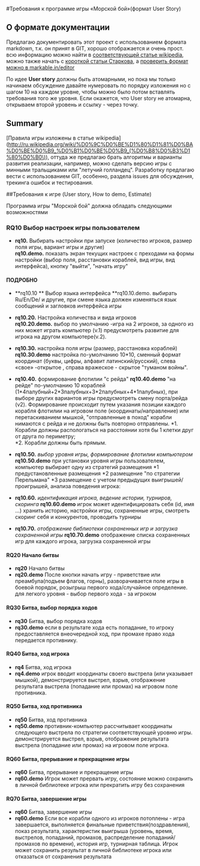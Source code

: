 #Требования к программе игры «Морской бой»(формат User Story)
## О формате документации
Предлагаю документировать этот проект с использованием формата markdown, т.к. он принят в GIT, хорошо отображается и очень прост. всю информацию можно найти в [соответствующей статье wikipedia](http://ru.wikipedia.org/wiki/Markdown), можно также начать с [короткой статьи Старкова](http://vstarkov.ru/markdown-basics/), а [проверить формат можно в markable.in/editor](http://markable.in/editor/)

По идее **User story** должны быть атомарными, но пока мы только начинаем обсуждение давайте нумеровать по порядку изложения но с шагом 10 на каждом уровне, чтобы можно было потом вставлять требования того же уровня. Если окажется, что User story не атомарна, открываем второй уровень и ссылку - через точку.


## Summary
[Правила игры изложены в  статье wikipedia](http://ru.wikipedia.org/wiki/%D0%9C%D0%BE%D1%80%D1%81%D0%BA%D0%BE%D0%B9_%D0%B1%D0%BE%D0%B9_(%D0%B8%D0%B3%D1%80%D0%B0\)), оттуда же предлагаю брать алгоритмы и варианты развития реализации, например, можно сделать версию игры с минными тральщиками или "летучий голландец".
Разработку предлагаю вести с использованием GIT, особенно, раздела issues для обсуждения, трекинга ошибок и тестирования.


##Требования к игре (User story, How to demo, Estimate)

Программа игры "Морской бой" должна обладать следующими возможностями 
### RQ10 Выбор настроек игры пользователем

* **rq10.** Выбирать настройки при запуске (количество игроков, размер поля игры, вариант игры и другие)  
**rq10.demo.** показать экран текущих настроек с преходами на формы настройки (выбор поля, расстановки кораблей, вид игры, вид интерфейса), кнопку "выйти", "начать игру" 


#### ПОДРОБНО

* **rq10.10 ** Выбор языка интерфейса
  **rq10.10.demo. выбирать Ru/En/De/ и другие, при смене языка должен изменяться язык сообщений и загловков интерфейса игры 
* **rq10.20.** Настройка количества и вида игроков  
  **rq10.20.demo.** выбор по умолчанию -игра на 2 игроков, за одного из них может играть компьютер (v.1) предусмотреть развитие для игрока на другом компьютере(v.2).
* **rq10.30.** настройка поля игры (размер, расстановка кораблей)
 **rq10.30.demo** настройка по-умолчанию 10*10, сменный формат координат (буквы, цифры, алфавит латинский/русский), слева «свое» -открытое , справа вражеское - скрытое "туманом войны". 
* **rq10.40.**  формирование флотилии "с рейда"
  **rq10.40.demo** "на рейде" по-умолчанию 10 кораблей (1\*4палубный+2\*3палубных+3\*2палубных+4\*1палубных), при выборе других вариантов игры предусмотреть смену порта/рейда (v2). Формирование происходит путем указания позиции каждого корабля флотилии на игровом поле (координаты/направление) или перетаскиванием мышкой, "отправленные в поход" корабли нимаются с рейда и не должны быть повторно отправлены. 
*1.	Корабли должны распологаться на расстоянии хотя бы 1 клетки друг от друга по периметру;  
*2.	Корабли должны быть прямым.  

* **rq10.50.** *выбор уровня игры, формирование флотилии компьютером*
**rq10.50.demo** при установки уровня игры пользователем, компьютер выбирает одну из стратегий размещения 
*1 предустановленные размещения
*2 размещение "по стратегии Перельмана"
*3 размещение с учетом предыдущих выигрышей/проигрышей, анализа поведения игрока:

* **rq10.60.** *идентификация игрока, ведение истории, турниров, скоринга*
**rq10.60.demo** игрок может идентифицировать себя (id, имя ...) хранить историю, настройки игры, сохраненные игры, смотреть скоринг себя и конкурентов, проводить турниры

* **rq10.70.** *отображение библиотеки сохраненных игр и загрузка сохраненной игры*
 **rq10.70.demo** отображение списка сохраненных игр для каждого игрока, загрузка сохраненной игры

#### RQ20 Начало битвы

* **rq20** Начало битвы 
* **rq20.demo** После кнопки начать игру - приветствие или преамбула(подъем флагов, горны), разворачивается поле игры в боевой порядок, розыгрыш первого хода/случайное определение. для легкого уровня - выбор первого хода - за игроком

#### RQ30 Битва, выбор порядка ходов

* **rq30** Битва, выбор порядка ходов
* **rq30.demo** если в результате хода есть попадание, то игроку предоставляется внеочередной ход, при промахе право хода передается противнику. 

#### RQ40 Битва, ход игрока

* **rq4** Битва, ход игрока
* **rq4.demo** игрок вводит координаты своего выстрела (или указывает мышкой), демонстрируется выстрел, взрыв, отображение результата выстрела (попадание или промах) на игровом поле противника. 

#### RQ50 Битва, ход противника
* **rq50** Битва, ход противника
* **rq50.demo** противник-компьютер рассчитывает координаты следующего выстрела по стратегии соответствующей уровню игры. демонстрируется выстрел, взрыв, отображение результата выстрела (попадание или промах) на игровом поле игрока.

#### RQ60 Битва, прерывание и прекращение игры
* **rq60** Битва, прерывание и прекращение игры
* **rq60.demo** Игрок может прервать игру, состояние можно сохранить в личной библиотеке игрока или прекратить игру без сохранения


#### RQ70 Битва, завершение игры
* **rq60** Битва, завершение игры
* **rq60.demo** Если все корабли одного из игроков потоплены - игра завершается, выполняется финальные приветствия(поздравления), показ результата, характеристик выигрыша (уровень, время, выстрелов, попаданий, промахов, распределение попаданий/промахов по времени), история игр, турнирная таблица.
Игрок может  сохранить результат в личной библиотеке игрока или отказаться от сохранения результата

